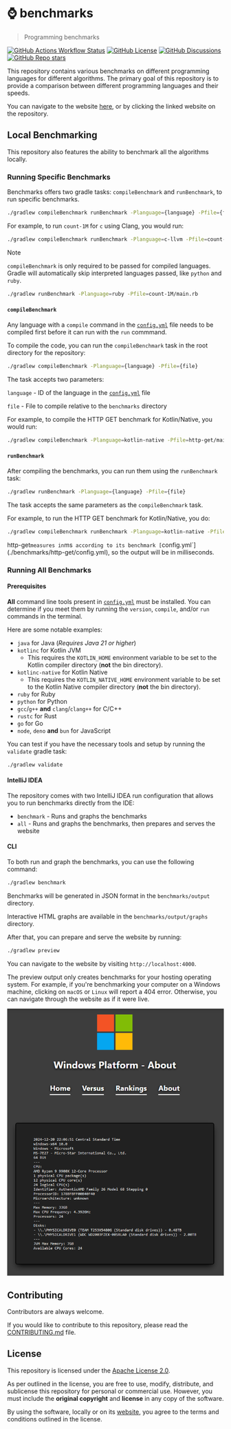 # ⌚ benchmarks

> Programming benchmarks

[![GitHub Actions Workflow Status](https://img.shields.io/github/actions/workflow/status/gmitch215/benchmarks/build.yml)](https://github.com/gmitch215/benchmarks)
[![GitHub License](https://img.shields.io/github/license/gmitch215/benchmarks)](https://github.com/gmitch215/benchmarks)
[![GitHub Discussions](https://img.shields.io/github/discussions/gmitch215/benchmarks)](https://github.com/gmitch215/benchmarks/discussions)
[![GitHub Repo stars](https://img.shields.io/github/stars/gmitch215/benchmarks?style=flat)](https://github.com/gmitch215/benchmarks)

This repository contains various benchmarks on different programming languages for different algorithms. The primary goal of this repository is to provide a comparison between different programming languages and their speeds.

You can navigate to the website [here](https://benchmarks.gmitch215.xyz), or by clicking the linked website on the repository.

## Local Benchmarking

This repository also features the ability to benchmark all the algorithms locally.

### Running Specific Benchmarks

Benchmarks offers two gradle tasks: `compileBenchmark` and `runBenchmark`, to run specific benchmarks.

```bash
./gradlew compileBenchmark runBenchmark -Planguage={language} -Pfile={file}
```

For example, to run `count-1M` for `c` using Clang, you would run:

```bash
./gradlew compileBenchmark runBenchmark -Planguage=c-llvm -Pfile=count-1M/main.c
```

> [!NOTE]
> `compileBenchmark` is only required to be passed for compiled languages. Gradle will automatically skip interpreted languages passed,
> like `python` and `ruby`.

```bash
./gradlew runBenchmark -Planguage=ruby -Pfile=count-1M/main.rb
```

#### `compileBenchmark`

Any language with a `compile` command in the [`config.yml`](./benchmarks/config.yml) file needs to be compiled first before it can run with the `run` commmand.

To compile the code, you can run the `compileBenchmark` task in the root directory for the repository:

```bash
./gradlew compileBenchmark -Planguage={language} -Pfile={file}
```

The task accepts two parameters:

`language` - ID of the language in the [`config.yml`](./benchmarks/config.yml) file

`file` - File to compile relative to the `benchmarks` directory

For example, to compile the HTTP GET benchmark for Kotlin/Native, you would run:

```bash
./gradlew compileBenchmark -Planguage=kotlin-native -Pfile=http-get/main.kt
```

#### `runBenchmark`

After compiling the benchmarks, you can run them using the `runBenchmark` task:

```bash
./gradlew runBenchmark -Planguage={language} -Pfile={file}
```

The task accepts the same parameters as the `compileBenchmark` task.

For example, to run the HTTP GET benchmark for Kotlin/Native, you do:

```bash
./gradlew compileBenchmark runBenchmark -Planguage=kotlin-native -Pfile=http-get/main.kt
```

http-get` measures in `ms` according to its benchmark [`config.yml`](./benchmarks/http-get/config.yml), so the output will be in milliseconds.

### Running All Benchmarks

#### Prerequisites

**All** command line tools present in [`config.yml`](./benchmarks/config.yml) must be installed. You can determine if you meet them by running
the `version`, `compile`, and/or `run` commands in the terminal.

Here are some notable examples:

- `java` for Java (*Requires Java 21 or higher*)
- `kotlinc` for Kotlin JVM
  - This requires the `KOTLIN_HOME` environment variable to be set to the Kotlin compiler directory (**not** the bin directory).
- `kotlinc-native` for Kotlin Native
  - This requires the `KOTLIN_NATIVE_HOME` environment variable to be set to the Kotlin Native compiler directory (**not** the bin directory).
- `ruby` for Ruby
- `python` for Python
- `gcc`/`g++` **and** `clang`/`clang++` for C/C++
- `rustc` for Rust
- `go` for Go
- `node`, `deno` **and** `bun` for JavaScript

You can test if you have the necessary tools and setup by running the `validate` gradle task:

```bash
./gradlew validate
```

#### IntelliJ IDEA

The repository comes with two IntelliJ IDEA run configuration that allows you to run benchmarks directly from the IDE:

- `benchmark` - Runs and graphs the benchmarks
- `all` - Runs and graphs the benchmarks, then prepares and serves the website

#### CLI

To both run and graph the benchmarks, you can use the following command:

```bash
./gradlew benchmark
```

Benchmarks will be generated in JSON format in the `benchmarks/output` directory.

Interactive HTML graphs are available in the `benchmarks/output/graphs` directory.

After that, you can prepare and serve the website by running:

```bash
./gradlew preview
```

You can navigate to the website by visiting `http://localhost:4000`.

The preview output only creates benchmarks for your hosting operating system. 
For example, if you're benchmarking your computer on a Windows machine, clicking on `macOS` or `Linux` will report a 404 error.
Otherwise, you can navigate through the website as if it were live.

![Website Preview](.github/preview.png)

## Contributing

Contributors are always welcome.

If you would like to contribute to this repository, please read the [CONTRIBUTING.md](./CONTRIBUTING.md) file.

## License

This repository is licensed under the [Apache License 2.0](./LICENSE).

As per outlined in the license, you are free to use, modify, distribute, and sublicense this repository for personal or commercial use.
However, you must include the **original copyright** and **license** in any copy of the software.

By using the software, locally or on its [website](https://benchmarks.gmitch215.xyz), you agree to the terms and conditions outlined in the license.